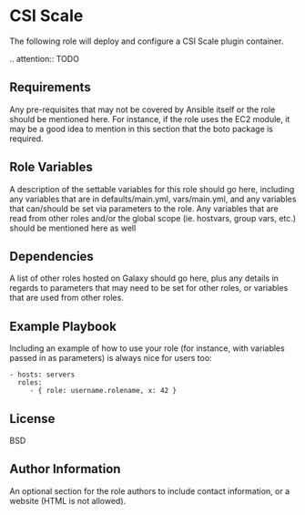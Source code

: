 CSI Scale
=========

The following role will deploy and configure a CSI Scale plugin container.


.. attention:: TODO

Requirements
------------

Any pre-requisites that may not be covered by Ansible itself or the role should be mentioned here. For instance,
if the role uses the EC2 module, it may be a good idea to mention in this section that the boto package is required.

Role Variables
--------------

A description of the settable variables for this role should go here, including any variables that are in 
defaults/main.yml, vars/main.yml, and any variables that can/should be set via parameters to the role. Any variables 
that are read from other roles and/or the global scope (ie. hostvars, group vars, etc.) should be mentioned here as well

Dependencies
------------

A list of other roles hosted on Galaxy should go here, plus any details in regards to parameters that may need to be set
for other roles, or variables that are used from other roles.

Example Playbook
----------------

Including an example of how to use your role (for instance, with variables passed in as parameters) is always nice for
users too:

    - hosts: servers
      roles:
         - { role: username.rolename, x: 42 }

License
-------

BSD

Author Information
------------------

An optional section for the role authors to include contact information, or a website (HTML is not allowed).
